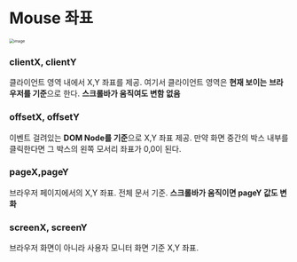 # Mouse 좌표 

<img src="https://user-images.githubusercontent.com/67703882/213360144-c715de77-aa62-4925-8dda-bba038c0cbb9.png" alt="image" style="zoom: 50%;" />

### clientX, clientY

클라이언트 영역 내에서 X,Y 좌표를 제공. 여기서 클라이언트 영역은 **현재 보이는** **브라우저를 기준**으로 한다. **스크롤바가 움직여도 변함 없음**

### offsetX, offsetY

이벤트 걸려있는 **DOM Node를 기준**으로 X,Y 좌표 제공. 만약 화면 중간의 박스 내부를 클릭한다면 그 박스의 왼쪽 모서리 좌표가 0,0이 된다.

### pageX,pageY

브라우저 페이지에서의 X,Y 좌표. 전체 문서 기준. **스크롤바가 움직이면 pageY 값도 변화**

### screenX, screenY

브라우저 화면이 아니라 사용자 모니터 화면 기준 X,Y 좌표.

